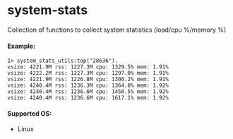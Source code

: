 system-stats
============

Collection of functions to collect system statistics (load/cpu %/memory %)

#### Example:

    1> system_stats_utils:top("28636").
    vsize: 4221.9M rss: 1227.3M cpu: 1329.5% mem: 1.91%
    vsize: 4222.2M rss: 1227.3M cpu: 1297.0% mem: 1.91%
    vsize: 4221.9M rss: 1226.8M cpu: 1300.2% mem: 1.91%
    vsize: 4240.4M rss: 1236.3M cpu: 1364.8% mem: 1.92%
    vsize: 4240.4M rss: 1236.6M cpu: 1450.5% mem: 1.92%
    vsize: 4240.4M rss: 1236.6M cpu: 1617.1% mem: 1.92%
    
#### Supported OS:

+ Linux
